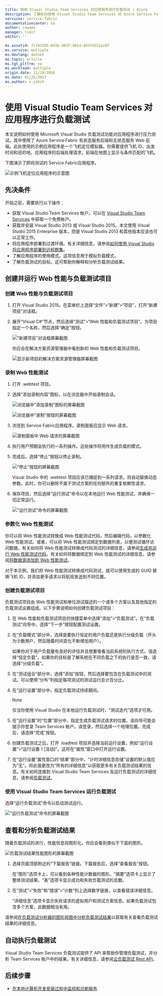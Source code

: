 ```yaml
---
title: 使用 Visual Studio Team Services 对应用程序进行负载测试 | Azure
description: 了解如何使用 Visual Studio Team Services 对 Azure Service Fabric 应用程序进行压力测试。
services: service-fabric
documentationcenter: na
author: cawams
manager: timlt
editor: ''

ms.assetid: fc743585-0d1b-483f-981d-493f4552ac07
ms.service: multiple
ms.devlang: dotnet
ms.topic: article
ms.tgt_pltfrm: na
ms.workload: multiple
origin.date: 11/18/2016
ms.date: 01/25/2017
ms.author: v-johch
---
```


# 使用 Visual Studio Team Services 对应用程序进行负载测试
本文说明如何使用 Microsoft Visual Studio 负载测试功能对应用程序进行压力测试。其中使用了 Azure Service Fabric 有状态服务后端和无状态服务 Web 前端。此处使用的示例应用程序是一个飞机定位模拟器。你需要提供飞机 ID、出发时间和目的地。应用程序的后端处理请求，前端在地图上显示与条件匹配的飞机。

下图演示了即将测试的 Service Fabric应用程序。

![示例飞机定位应用程序的示意图][0]

## 先决条件
开始之前，需要执行以下操作：

- 获取 Visual Studio Team Services 帐户。可以在 [Visual Studio Team Services](https://www.visualstudio.com) 中获取一个免费帐户。
- 获取并安装 Visual Studio 2013 或 Visual Studio 2015。本文使用 Visual Studio 2015 Enterprise 版本，但是 Visual Studio 2013 和其他版本应该也可以正常工作。
- 将应用程序部署到过渡环境。有关详细信息，请参阅[如何使用 Visual Studio 将应用程序部署到远程群集](./service-fabric-publish-app-remote-cluster.md)。
- 了解应用程序的使用模式。这项信息用于模拟负载模式。
- 了解负载测试的目标。这可帮助你解释和分析负载测试结果。

## 创建并运行 Web 性能与负载测试项目

### 创建 Web 性能与负载测试项目

1. 打开 Visual Studio 2015。在菜单栏上选择“文件”>“新建”>“项目”，打开“新建项目”对话框。

2. 展开“Visual C#”节点，然后选择“测试”>“Web 性能和负载测试项目”。为项目指定一个名称，然后选择“确定”按钮。

    ![“新建项目”对话框屏幕截图][1]

    你应会在解决方案资源管理器中看到新的 Web 性能和负载测试项目。

    ![显示新项目的解决方案资源管理器屏幕截图][2]

### 录制 Web 性能测试

1. 打开 .webtest 项目。

2. 选择“添加录制内容”图标，以在浏览器中开始录制会话。

    ![浏览器中“添加录制”图标的屏幕截图][3]

    ![浏览器中“录制”按钮的屏幕截图][4]

3. 浏览到 Service Fabric应用程序。录制面板应显示 Web 请求。

    ![录制面板中 Web 请求的屏幕截图][5]

4. 执行用户预期会执行的一系列操作。这些操作将用作生成负载的模式。

5. 完成后，选择“停止”按钮以停止录制。

    ![“停止”按钮的屏幕截图][6]

    Visual Studio 中的 .webtest 项目应该已捕捉到一系列请求。将自动替换动态参数。此时，你可以删除不属于测试方案的任何额外的重复依赖性请求。

6. 保存项目，然后选择“运行测试”命令以在本地运行 Web 性能测试，并确保一切正常运行。

    ![“运行测试”命令的屏幕截图][7]

### 参数化 Web 性能测试

你可以将 Web 性能测试转换成 Web 性能测试代码，然后编辑代码，以参数化 Web 性能测试。或者，可以将 Web 性能测试绑定到数据列表，以便测试循环访问数据。有关如何将 Web 性能测试转换成代码测试的详细信息，请参阅[生成并运行 Web 性能测试代码](https://msdn.microsoft.com/zh-cn/library/ms182552.aspx)。有关如何将数据绑定到 Web 性能测试的详细信息，请参阅[将数据源添加到 Web 性能测试](https://msdn.microsoft.com/zh-cn/library/ms243142.aspx)。

对于本示例，我们将 Web 性能测试转换成代码测试，就可以使用生成的 GUID 替换飞机 ID，并添加更多请求以将航班发送到不同位置。

### 创建负载测试项目

负载测试项目由 Web 性能测试和单位测试描述的一个或多个方案以及其他指定的负载测试设置组成。以下步骤说明如何创建负载测试项目：

1. 在 Web 性能和负载测试项目的快捷菜单中选择“添加”>“负载测试”。在“负载测试”向导中，选择“下一步”按钮配置测试设置。

2. 在“负载模式”部分中，选择是要执行恒定的用户负载还是执行分级负载（开头为少数用户，然后随着时间变化不断增加用户）。

    如果你对于用户负载量有良好的评估并且想要查看当前系统的执行方式，请选择“恒定负载”。如果你的目标是了解系统在不同负载之下的执行是否一致，请选择“分级负载”。

3. 在“测试组合”部分中，选择“添加”按钮，然后选择要包含在负载测试中的测试。可以使用“分布”列指定每项测试的测试运行总计百分比。

4. 在“运行设置”部分中，指定负载测试持续期间。

    >[!NOTE]
    > 仅当你使用 Visual Studio 在本地运行负载测试时，“测试迭代”选项才可用。

5. 在“运行设置”的“位置”部分中，指定生成负载测试请求的位置。该向导可能会提示你登录 Team Services 帐户。请登录，然后选择一个地理位置。完成后，请选择“完成”按钮。

6. 创建负载测试之后，打开 .loadtest 项目并选择当前运行设置，例如“运行设置”>“运行设置 1 [活动]”。这将在“属性”窗口中打开运行设置。

7. 在“运行设置”属性窗口的“结果”部分中，“计时详细信息存储”设置的默认值应为“无”。将此值更改为“所有的详细信息”以获取更多有关负载测试结果的信息。有关如何连接到 Visual Studio Team Services 及运行负载测试的详细信息，请参阅[负载测试](https://www.visualstudio.com/load-testing.aspx)。

### 使用 Visual Studio Team Services 运行负载测试

选择“运行负载测试”命令以启动测试运行。

![“运行负载测试”命令的屏幕截图][8]

## 查看和分析负载测试结果

随着负载测试的进行，性能信息将图形化。你应会看到类似于下面的图形。

![负载测试结果性能图形的屏幕截图][9]

1. 选择页面顶部附近的“下载报告”链接。下载报告后，选择“查看报告”按钮。

    在“图形”选项卡上，可以看到各种性能计数器的图形。“摘要”选项卡上显示了整体测试结果。“表”选项卡显示成功和失败负载测试的总数。

2. 在“测试”>“失败”和“错误”>“计数”列上选择数字链接，以查看错误详细信息。

    “详细信息”选项卡显示失败请求的虚拟用户和测试方案信息。如果负载测试包含多个方案，此数据相当有用。

请参阅[在负载测试分析器的图形视图中分析负载测试结果](https://www.visualstudio.com/load-testing.aspx)以获取有关查看负载测试结果的详细信息。

## 自动执行负载测试

Visual Studio Team Services 负载测试提供了 API 来帮助你管理负载测试，并分析 Team Services 帐户中的结果。有关详细信息，请参阅[云负载测试 Rest API](http://blogs.msdn.com/b/visualstudioalm/archive/2014/11/03/cloud-load-testing-rest-apis-are-here.aspx)。

## 后续步骤
- [在本地计算机开发安装过程中监视和诊断服务](./service-fabric-diagnostics-how-to-monitor-and-diagnose-services-locally.md)

[0]: ./media/service-fabric-vso-load-test/OverviewDiagram.png
[1]: ./media/service-fabric-vso-load-test/NewProjectDialog.png
[2]: ./media/service-fabric-vso-load-test/Project.png
[3]: ./media/service-fabric-vso-load-test/AddRecording.png
[4]: ./media/service-fabric-vso-load-test/AddRecording2.png
[5]: ./media/service-fabric-vso-load-test/ActionSequence.png
[6]: ./media/service-fabric-vso-load-test/StopRecording.png
[7]: ./media/service-fabric-vso-load-test/RunTest.png
[8]: ./media/service-fabric-vso-load-test/RunTest2.png
[9]: ./media/service-fabric-vso-load-test/Graph.png

<!---HONumber=Mooncake_Quality_Review_0125_2017-->
